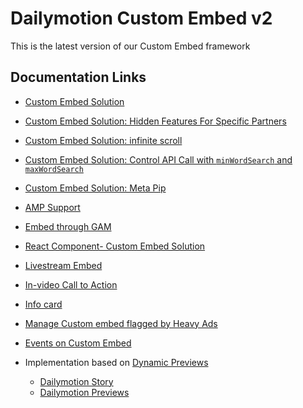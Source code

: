 # Dailymotion Custom Embed v2

This is the latest version of our Custom Embed framework


## Documentation Links

- [Custom Embed Solution](https://dmvs-apac.github.io/custom-embed-v2/)
- [Custom Embed Solution: Hidden Features For Specific Partners](https://dmvs-apac.github.io/custom-embed-v2/hidden_features)
- [Custom Embed Solution: infinite scroll](https://dmvs-apac.github.io/custom-embed-v2/infinite_scroll)
- [Custom Embed Solution: Control API Call with `minWordSearch` and `maxWordSearch`](https://dmvs-apac.github.io/custom-embed-v2/control_api_call)
- [Custom Embed Solution: Meta Pip](https://dmvs-apac.github.io/custom-embed-v2/meta_pip)
- [AMP Support](https://dmvs-apac.github.io/custom-embed-v2/amp)
- [Embed through GAM](https://dmvs-apac.github.io/custom-embed-v2/embed_gam)
- [React Component- Custom Embed Solution](https://www.npmjs.com/package/@dmvs-apac/dm-custom-embed-react)
- [Livestream Embed](https://dmvs-apac.github.io/custom-embed-v2/livestream)
- [In-video Call to Action](https://dmvs-apac.github.io/custom-embed-v2/ctacard)
- [Info card](https://dmvs-apac.github.io/custom-embed-v2/info_card)
- [Manage Custom embed flagged by Heavy Ads](https://dmvs-apac.github.io/custom-embed-v2/heavy_ad)
- [Events on Custom Embed](https://dmvs-apac.github.io/custom-embed-v2/custom_events)

- Implementation based on [Dynamic Previews](https://www.canva.com/design/DAEGDbSibZE/cvoKs-MEOdq3paAehFLkbQ/view?website#4:l-equipe-case)
  - [Dailymotion Story](https://dmvs-apac.github.io/dynamic-preview/story)
  - [Dailymotion Previews](https://dmvs-apac.github.io/dynamic-preview/player)

